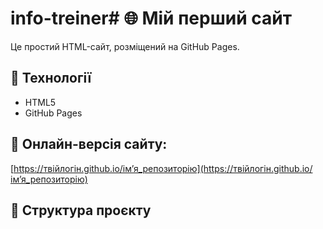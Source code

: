 # info-treiner# 🌐 Мій перший сайт

Це простий HTML-сайт, розміщений на GitHub Pages.

## 🔧 Технології
- HTML5
- GitHub Pages

## 🚀 Онлайн-версія сайту:
[https://твійлогін.github.io/ім’я_репозиторію](https://твійлогін.github.io/ім’я_репозиторію)

## 📁 Структура проєкту
